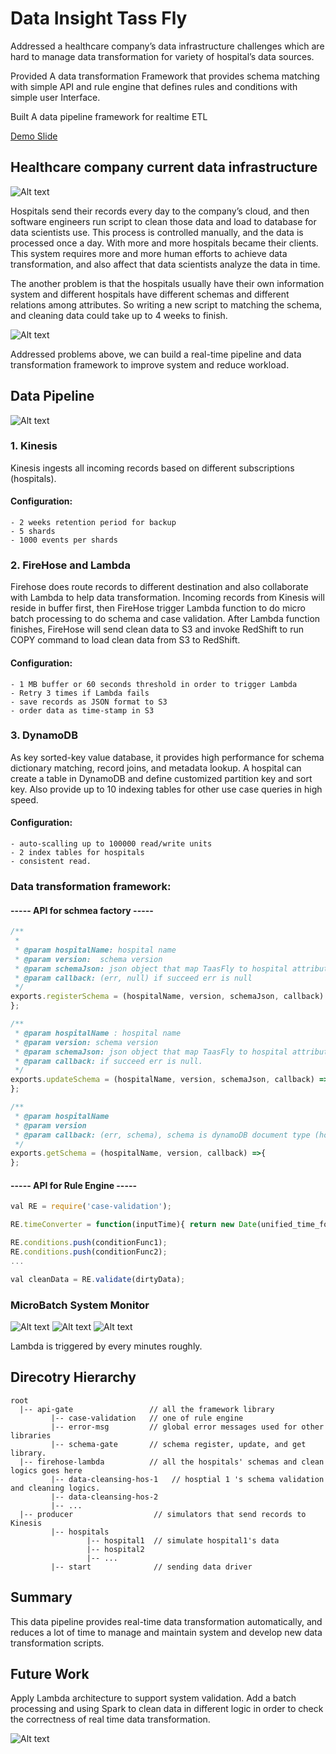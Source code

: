 # Data Insight Tass Fly

Addressed a healthcare company’s data infrastructure challenges which are hard to manage data transformation for variety of hospital’s data sources.
 
Provided A data transformation Framework that provides schema matching with simple API and rule engine that defines rules and conditions with simple user Interface.

Built A data pipeline framework for realtime ETL

[Demo Slide](http://www.williamjin.com)   

## Healthcare company current data infrastructure

![Alt text](/img/cur_data_pipeline.png?raw=true)

Hospitals send their records every day to the company’s cloud, and then software engineers run script to clean those data and load to database for data scientists use. This process is controlled manually, and the data is processed once a day. 
With more and more hospitals became their clients. This system requires more and more human efforts to achieve data transformation, and also affect that data scientists analyze the data in time.  

The another problem is that the hospitals usually have their own information system and different hospitals have different schemas and different relations among attributes. So writing a new script to matching the schema, and cleaning data could take up to 4 weeks to finish.

![Alt text](/img/attributes.png?raw=true)

Addressed problems above, we can build a real-time pipeline and data transformation framework to improve system and reduce workload.

## Data Pipeline

![Alt text](/img/my-data-pipeline.png?raw=true)

### 1. Kinesis  

Kinesis ingests all incoming records based on different subscriptions (hospitals).

#### Configuration: 
```
- 2 weeks retention period for backup
- 5 shards
- 1000 events per shards
```
### 2. FireHose and Lambda

Firehose does route records to different destination and also collaborate with Lambda to help data transformation. Incoming records from Kinesis will reside in buffer first, then FireHose trigger Lambda function to do micro batch processing to do schema and case validation. After Lambda function finishes, FireHose will send clean data to S3 and invoke RedShift to run COPY command to load clean data from S3 to RedShift.

#### Configuration:

```
- 1 MB buffer or 60 seconds threshold in order to trigger Lambda
- Retry 3 times if Lambda fails
- save records as JSON format to S3
- order data as time-stamp in S3
```
### 3. DynamoDB

As key sorted-key value database, it provides high performance for schema dictionary matching, record joins, and metadata lookup. A hospital can create a table in DynamoDB and define customized partition key and sort key. Also provide up to 10 indexing tables for other use case queries in high speed. 

#### Configuration:
```
- auto-scalling up to 100000 read/write units
- 2 index tables for hospitals
- consistent read. 
```
### Data transformation framework:

####       ----- API for schmea factory -----

``` javascript
/**
 *
 * @param hospitalName: hospital name
 * @param version:  schema version
 * @param schemaJson: json object that map TaasFly to hospital attributes
 * @param callback: (err, null) if succeed err is null
 */
exports.registerSchema = (hospitalName, version, schemaJson, callback) => {
};

/**
 * @param hospitalName : hospital name
 * @param version: schema version
 * @param schemaJson: json object that map TaasFly to hospital attributes
 * @param callback: if succeed err is null.
 */
exports.updateSchema = (hospitalName, version, schemaJson, callback) => {
};

/**
 * @param hospitalName
 * @param version
 * @param callback: (err, schema), schema is dynamoDB document type (hospital -> TaasFly) mapping
 */
exports.getSchema = (hospitalName, version, callback) =>{
};

```
####   ----- API for Rule Engine -----

``` javascript
val RE = require('case-validation');

RE.timeConverter = function(inputTime){ return new Date(unified_time_format)};

RE.conditions.push(conditionFunc1);
RE.conditions.push(conditionFunc2);
...

val cleanData = RE.validate(dirtyData);

```

### MicroBatch System Monitor

![Alt text](/img/real-time-graph.png?raw=true)
![Alt text](/img/cloud-watch-time-series.png?raw=true)
![Alt text](/img/cloud-watch-numbers.png?raw=true)

Lambda is triggered by every minutes roughly.

## Direcotry Hierarchy

```
root
  |-- api-gate                 // all the framework library
         |-- case-validation   // one of rule engine
         |-- error-msg         // global error messages used for other libraries
         |-- schema-gate       // schema register, update, and get library.
  |-- firehose-lambda          // all the hospitals' schemas and clean logics goes here
         |-- data-cleansing-hos-1   // hosptial 1 's schema validation and cleaning logics.
         |-- data-cleansing-hos-2
         |-- ...
  |-- producer                  // simulators that send records to Kinesis
         |-- hospitals
                 |-- hospital1  // simulate hospital1's data
                 |-- hospital2 
                 |-- ...
         |-- start              // sending data driver
```

## Summary

This data pipeline provides real-time data transformation automatically, and reduces a lot of time to manage and maintain system and develop new data transformation scripts. 

## Future Work

Apply Lambda architecture to support system validation. Add a batch processing and using Spark to clean data in different logic in order to check the correctness of real time data transformation.

![Alt text](/img/future-pipeline.png?raw=true)
